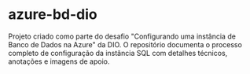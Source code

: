 # azure-bd-dio
Projeto criado como parte do desafio "Configurando uma instância de Banco de Dados na Azure" da DIO. O repositório documenta o processo completo de configuração da instância SQL com detalhes técnicos, anotações e imagens de apoio.
